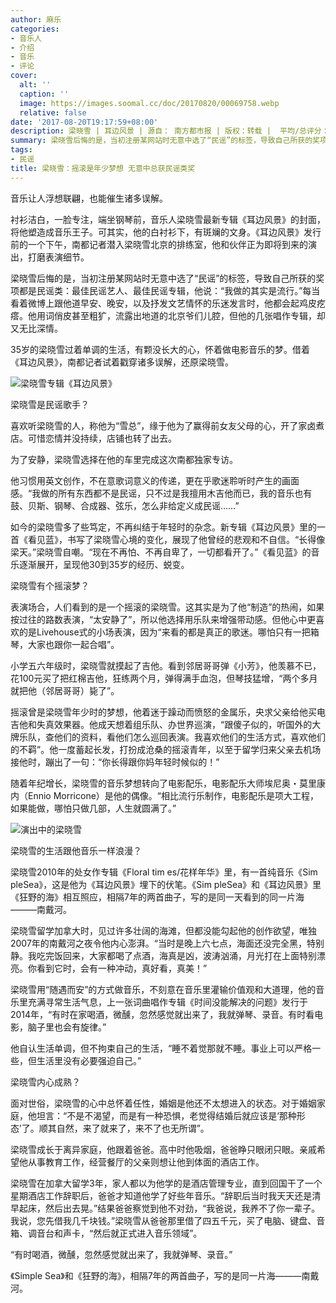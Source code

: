 ```yaml
---
author: 麻乐
categories:
- 音乐人
- 介绍
- 音乐
- 评论
cover:
  alt: ''
  caption: ''
  image: https://images.soomal.cc/doc/20170820/00069758.webp
  relative: false
date: '2017-08-20T19:17:59+08:00'
description: 梁晓雪 | 耳边风景 | 源自： 南方都市报 | 版权：转载 |  平均/总评分：10.00/10
summary: 梁晓雪后悔的是，当初注册某网站时无意中选了“民谣”的标签，导致自己所获的奖项都是民谣类：最佳民谣艺人、最佳民谣专辑，他说：“我做的其实是流行。”每当看着微博上跟他道早安、晚安，以及抒发文艺情怀的乐迷发言时，他都会起鸡皮疙瘩……
tags:
- 民谣
title: 梁晓雪：摇滚是年少梦想 无意中总获民谣类奖
---
```


音乐让人浮想联翩，也能催生诸多误解。

衬衫洁白，一脸专注，端坐钢琴前，音乐人梁晓雪最新专辑《耳边风景》的封面，将他塑造成音乐王子。可其实，他的白衬衫下，有斑斓的文身。《耳边风景》发行前的一个下午，南都记者潜入梁晓雪北京的排练室，他和伙伴正为即将到来的演出，打磨表演细节。

梁晓雪后悔的是，当初注册某网站时无意中选了“民谣”的标签，导致自己所获的奖项都是民谣类：最佳民谣艺人、最佳民谣专辑，他说：“我做的其实是流行。”每当看着微博上跟他道早安、晚安，以及抒发文艺情怀的乐迷发言时，他都会起鸡皮疙瘩。他用词俏皮甚至粗犷，流露出地道的北京爷们儿腔，但他的几张唱作专辑，却又无比深情。

35岁的梁晓雪过着单调的生活，有颗没长大的心，怀着做电影音乐的梦。借着《耳边风景》，南都记者试着戳穿诸多误解，还原梁晓雪。  

![梁晓雪专辑《耳边风景》](https://images.soomal.cc/doc/20170820/00069757.webp)





梁晓雪是民谣歌手？

喜欢听梁晓雪的人，称他为“雪总”，缘于他为了赢得前女友父母的心，开了家卤煮店。可惜恋情并没持续，店铺也转了出去。

为了安静，梁晓雪选择在他的车里完成这次南都独家专访。

他习惯用英文创作，不在意歌词意义的传递，更在乎歌迷聆听时产生的画面感。“我做的所有东西都不是民谣，只不过是我擅用木吉他而已，我的音乐也有鼓、贝斯、钢琴、合成器、弦乐，怎么非给定义成民谣……”

如今的梁晓雪多了些笃定，不再纠结于年轻时的杂念。新专辑《耳边风景》里的一首《看见蓝》，书写了梁晓雪心境的变化，展现了他曾经的悲观和不自信。“长得像梁天。”梁晓雪自嘲。“现在不再怕、不再自卑了，一切都看开了。”《看见蓝》的音乐逐渐展开，呈现他30到35岁的经历、蜕变。

梁晓雪有个摇滚梦？

表演场合，人们看到的是一个摇滚的梁晓雪。这其实是为了他“制造”的热闹，如果按过往的路数表演，“太安静了”，所以他选择用乐队来增强带动感。但他心中更喜欢的是Livehouse式的小场表演，因为“来看的都是真正的歌迷。哪怕只有一把箱琴，大家也跟你一起合唱”。

小学五六年级时，梁晓雪就摸起了吉他。看到邻居哥哥弹《小芳》，他羡慕不已，花100元买了把红棉吉他，狂练两个月，弹得满手血泡，但琴技猛增，“两个多月就把他（邻居哥哥）毙了”。

摇滚曾是梁晓雪年少时的梦想，他着迷于躁动而愤怒的金属乐，央求父亲给他买电吉他和失真效果器。他成天想着组乐队、办世界巡演，“跟傻子似的，听国外的大牌乐队，查他们的资料，看他们怎么巡回表演。我喜欢他们的生活方式，喜欢他们的不羁”。他一度蓄起长发，打扮成沧桑的摇滚青年，以至于留学归来父亲去机场接他时，蹦出了一句：“你长得跟你妈年轻时候似的！”

随着年纪增长，梁晓雪的音乐梦想转向了电影配乐，电影配乐大师埃尼奥・莫里康内（Ennio Morricone）是他的偶像。“相比流行乐制作，电影配乐是项大工程，如果能做，哪怕只做几部，人生就圆满了。”

![演出中的梁晓雪](https://images.soomal.cc/doc/20170820/00069758.webp)





梁晓雪的生活跟他音乐一样浪漫？

梁晓雪2010年的处女作专辑《Floral tim es/花样年华》里，有一首纯音乐《Sim pleSea》，这是他为《耳边风景》埋下的伏笔。《Sim pleSea》和《耳边风景》里《狂野的海》相互照应，相隔7年的两首曲子，写的是同一天看到的同一片海―――南戴河。

梁晓雪留学加拿大时，见过许多壮阔的海滩，但都没能勾起他的创作欲望，唯独2007年的南戴河之夜令他内心澎湃。“当时是晚上六七点，海面还没完全黑，特别静。我吃完饭回来，大家都喝了点酒，海真是凶，波涛汹涌，月光打在上面特别漂亮。你看到它时，会有一种冲动，真好看，真美！”

梁晓雪用“随遇而安”的方式做音乐，不刻意在音乐里灌输价值观和大道理，他的音乐里充满寻常生活气息，上一张词曲唱作专辑《时间没能解决的问题》发行于2014年，“有时在家喝酒，微醺，忽然感觉就出来了，我就弹琴、录音。有时看电影，脑子里也会有旋律。”

他自认生活单调，但不拘束自己的生活，“睡不着觉那就不睡。事业上可以严格一些，但生活里没有必要强迫自己。”

梁晓雪内心成熟？

面对世俗，梁晓雪的心中总怀着任性，婚姻是他还不太想进入的状态。对于婚姻家庭，他坦言：“不是不渴望，而是有一种恐惧，老觉得结婚后就应该是‘那种形态’了。顺其自然，来了就来了，来不了也无所谓”。

梁晓雪成长于离异家庭，他跟着爸爸。高中时他吸烟，爸爸睁只眼闭只眼。亲戚希望他从事教育工作，经营餐厅的父亲则想让他到体面的酒店工作。

梁晓雪在加拿大留学3年，家人都以为他学的是酒店管理专业，直到回国干了一个星期酒店工作辞职后，爸爸才知道他学了好些年音乐。“辞职后当时我天天还是清早起床，然后出去晃。”结果爸爸察觉到他不对劲，“我爸说，我养不了你一辈子。我说，您先借我几千块钱。”梁晓雪从爸爸那里借了四五千元，买了电脑、键盘、音箱、调音台和声卡，“然后就正式进入音乐领域”。

“有时喝酒，微醺，忽然感觉就出来了，我就弹琴、录音。”

《Simple Sea》和《狂野的海》，相隔7年的两首曲子，写的是同一片海―――南戴河。